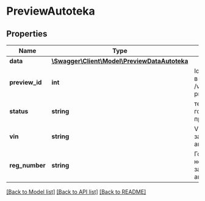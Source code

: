 # PreviewAutoteka

## Properties
Name | Type | Description | Notes
------------ | ------------- | ------------- | -------------
**data** | [**\Swagger\Client\Model\PreviewDataAutoteka**](PreviewDataAutoteka.md) |  | [optional] 
**preview_id** | **int** | Id возвращаемый в методе /v1/request-preview/ | 
**status** | **string** | текущий статус готовности превью | [optional] 
**vin** | **string** | VIN номер запрашиваемого авто | [optional] 
**reg_number** | **string** | Государственный номер запрашиваемого авто | [optional] 

[[Back to Model list]](../../README.md#documentation-for-models) [[Back to API list]](../../README.md#documentation-for-api-endpoints) [[Back to README]](../../README.md)

